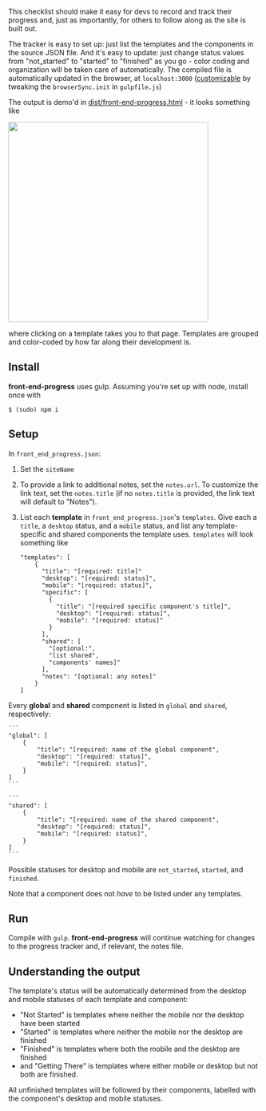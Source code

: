 This checklist should make it easy for devs to record and track their progress and, just as importantly, for others to follow along as the site is built out.

The tracker is easy to set up: just list the templates and the components in the source JSON file. And it's easy to update: just change status values from "not_started" to "started" to "finished" as you go - color coding and organization will be taken care of automatically. The compiled file is automatically updated in the browser, at `localhost:3000` ([customizable](https://www.browsersync.io/docs/gulp) by tweaking the `browserSync.init` in `gulpfile.js`)

The output is demo'd in [dist/front-end-progress.html](https://github.com/olets/front-end-progress/dist/front-end-progress.html) - it looks something like

<kbd><img src="http://i.imgur.com/UDnuhBr.png" width="400px"/></kbd>

where clicking on a template takes you to that page. Templates are grouped and color-coded by how far along their development is.

## Install

**front-end-progress** uses gulp. Assuming you're set up with node, install once with

	$ (sudo) npm i

## Setup

In `front_end_progress.json`:

1. Set the `siteName`

1. To provide a link to additional notes, set the `notes.url`. To customize the link text, set the `notes.title` (if no `notes.title` is provided, the link text will default to "Notes").

1. List each **template** in `front_end_progress.json`'s `templates`. Give each a `title`, a `desktop` status, and a `mobile` status, and list any template-specific and shared components the template uses. `templates` will look something like

	```
    "templates": [
        {
          "title": "[required: title]"
          "desktop": "[required: status]",
          "mobile": "[required: status]",
          "specific": [
            {
              "title": "[required specific component's title]",
              "desktop": "[required: status]",
              "mobile": "[required: status]"
            }
          ],
          "shared": [
            "[optional:",
            "list shared",
            "components' names]"
          ],
          "notes": "[optional: any notes]"
        }
    ]
    ```
    
 Every **global** and **shared** component is listed in `global` and `shared`, respectively:
 
 	```
    "global": [
        {
            "title": "[required: name of the global component",
            "desktop": "[required: status]",
            "mobile": "[required: status]",
        }
    ]
    ```
    
    ```
    "shared": [
        {
            "title": "[required: name of the shared component",
            "desktop": "[required: status]",
            "mobile": "[required: status]",
        }
    ]
    ```

 Possible statuses for desktop and mobile are `not_started`, `started`, and `finished`.
 
 Note that a component does not *have* to be listed under any templates.


## Run

Compile with `gulp`. **front-end-progress** will continue watching for changes to the progress tracker and, if relevant, the notes file.

## Understanding the output

The template's status will be automatically determined from the desktop and mobile statuses of each template and component:

- "Not Started" is templates where neither the mobile nor the desktop have been started
- "Started" is templates where neither the mobile nor the desktop are finished
- "Finished" is templates where both the mobile and the desktop are finished
- and "Getting There" is templates where either mobile or desktop but not both are finished.

All unfinished templates will be followed by their components, labelled with the component's desktop and mobile statuses.